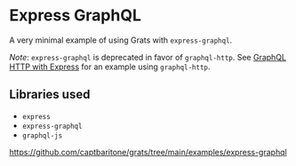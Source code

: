 # Express GraphQL

A very minimal example of using Grats with `express-graphql`.

_Note_: `express-graphql` is deprecated in favor of `graphql-http`. See [GraphQL HTTP with Express](./03-graphql-http.md) for an example using `graphql-http`.

## Libraries used

- `express`
- `express-graphql`
- `graphql-js`

https://github.com/captbaritone/grats/tree/main/examples/express-graphql
